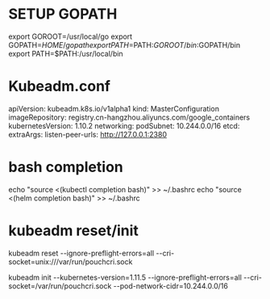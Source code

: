 # SETUP GOPATH
export GOROOT=/usr/local/go
export GOPATH=$HOME/gopath
export PATH=$PATH:$GOROOT/bin:$GOPATH/bin
export PATH=$PATH:/usr/local/bin

# Kubeadm.conf
apiVersion: kubeadm.k8s.io/v1alpha1
kind: MasterConfiguration
imageRepository: registry.cn-hangzhou.aliyuncs.com/google_containers
kubernetesVersion: 1.10.2
networking:
  podSubnet: 10.244.0.0/16
etcd:
  extraArgs:
    listen-peer-urls: http://127.0.0.1:2380


# bash completion
echo "source <(kubectl completion bash)" >> ~/.bashrc
echo "source <(helm completion bash)" >> ~/.bashrc

# kubeadm reset/init
kubeadm reset --ignore-preflight-errors=all --cri-socket=unix:///var/run/pouchcri.sock

kubeadm init --kubernetes-version=1.11.5 --ignore-preflight-errors=all --cri-socket=/var/run/pouchcri.sock --pod-network-cidr=10.244.0.0/16
